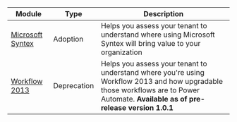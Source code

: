 
Module | Type | Description
-------|------|------------
[Microsoft Syntex](./../sharepoint-syntex/readme.md) | Adoption | Helps you assess your tenant to understand where using Microsoft Syntex will bring value to your organization
[Workflow 2013](./../workflow/readme.md) | Deprecation | Helps you assess your tenant to understand where you're using Workflow 2013 and how upgradable those workflows are to Power Automate. **Available as of pre-release version 1.0.1**
